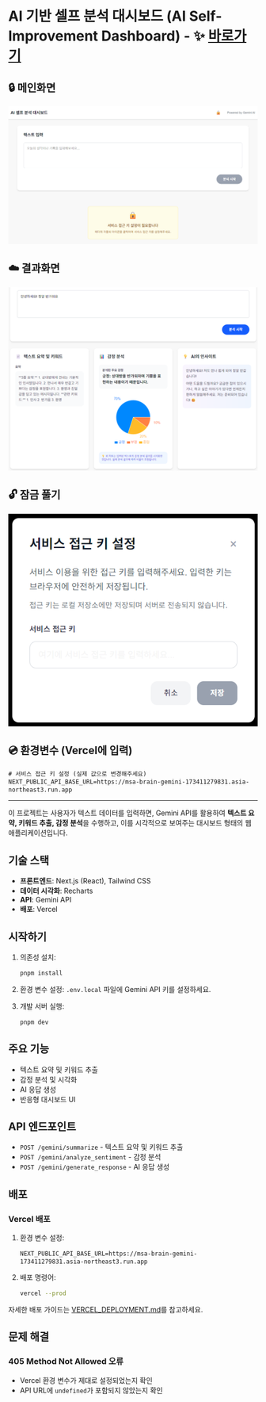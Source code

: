 # AI 기반 셀프 분석 대시보드 (AI Self-Improvement Dashboard) - ✨ [바로가기](https://msa-self-dashboard-gemini.vercel.app)

## 🔒 메인화면
<img alt="메인화면" src="docs/AI셀프분석대시보드LOCK.png" />

## ☁️ 결과화면
<img alt="결과화면" src="docs/AI셀프분석대시보드RESULT.png" />

## 🔓 잠금 풀기
<img alt="잠금풀기" src="docs/DASHBOARD_UNLOCKING.png" />

## 💿 환경변수 (Vercel에 입력)

```
# 서비스 접근 키 설정 (실제 값으로 변경해주세요)
NEXT_PUBLIC_API_BASE_URL=https://msa-brain-gemini-173411279831.asia-northeast3.run.app
```

---

이 프로젝트는 사용자가 텍스트 데이터를 입력하면, Gemini API를 활용하여 **텍스트 요약, 키워드 추출, 감정 분석**을 수행하고, 이를 시각적으로 보여주는 대시보드 형태의 웹 애플리케이션입니다.

## 기술 스택

- **프론트엔드**: Next.js (React), Tailwind CSS
- **데이터 시각화**: Recharts
- **API**: Gemini API
- **배포**: Vercel

## 시작하기

1. 의존성 설치:
   ```bash
   pnpm install
   ```

2. 환경 변수 설정:
   `.env.local` 파일에 Gemini API 키를 설정하세요.

3. 개발 서버 실행:
   ```bash
   pnpm dev
   ```

## 주요 기능

- 텍스트 요약 및 키워드 추출
- 감정 분석 및 시각화
- AI 응답 생성
- 반응형 대시보드 UI

## API 엔드포인트

- `POST /gemini/summarize` - 텍스트 요약 및 키워드 추출
- `POST /gemini/analyze_sentiment` - 감정 분석
- `POST /gemini/generate_response` - AI 응답 생성

## 배포

### Vercel 배포

1. 환경 변수 설정:
   ```
   NEXT_PUBLIC_API_BASE_URL=https://msa-brain-gemini-173411279831.asia-northeast3.run.app
   ```

2. 배포 명령어:
   ```bash
   vercel --prod
   ```

자세한 배포 가이드는 [VERCEL_DEPLOYMENT.md](./docs/VERCEL_DEPLOYMENT.md)를 참고하세요.

## 문제 해결

### 405 Method Not Allowed 오류
- Vercel 환경 변수가 제대로 설정되었는지 확인
- API URL에 `undefined`가 포함되지 않았는지 확인

